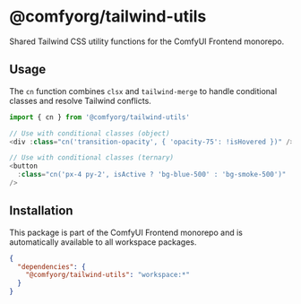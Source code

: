# @comfyorg/tailwind-utils

Shared Tailwind CSS utility functions for the ComfyUI Frontend monorepo.

## Usage

The `cn` function combines `clsx` and `tailwind-merge` to handle conditional classes and resolve Tailwind conflicts.

```typescript
import { cn } from '@comfyorg/tailwind-utils'

// Use with conditional classes (object)
<div :class="cn('transition-opacity', { 'opacity-75': !isHovered })" />

// Use with conditional classes (ternary)
<button
  :class="cn('px-4 py-2', isActive ? 'bg-blue-500' : 'bg-smoke-500')"
/>
```

## Installation

This package is part of the ComfyUI Frontend monorepo and is automatically available to all workspace packages.

```json
{
  "dependencies": {
    "@comfyorg/tailwind-utils": "workspace:*"
  }
}
```
